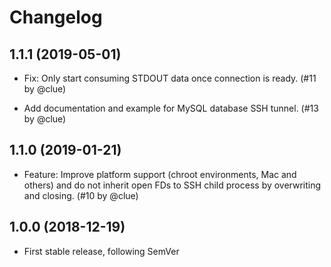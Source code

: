 # Changelog

## 1.1.1 (2019-05-01)

*   Fix: Only start consuming STDOUT data once connection is ready.
    (#11 by @clue)

*   Add documentation and example for MySQL database SSH tunnel.
    (#13 by @clue)

## 1.1.0 (2019-01-21)

*   Feature: Improve platform support (chroot environments, Mac and others) and
    do not inherit open FDs to SSH child process by overwriting and closing.
    (#10 by @clue)

## 1.0.0 (2018-12-19)

*   First stable release, following SemVer
